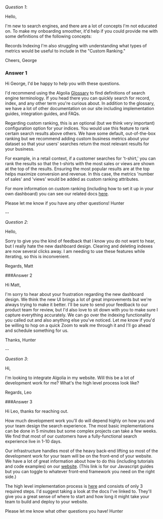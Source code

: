 *Question 1*: 

Hello,

I'm new to search engines, and there are a lot of concepts I'm not educated on. To make my onboarding smoother, it'd help if you could provide me with some definitions of the following concepts:

Records
Indexing
I'm also struggling with understanding what types of metrics would be useful to include in the "Custom Ranking."

Cheers, George

### Answer 1

Hi George, I'd be happy to help you with these questions. 

I'd recommend using the Algolia [Glossary](https://www.algolia.com/doc/glossary/) to find definitions of search engine terminology. If you head there you can quickly search for record, index, and any other term you're curious about. In addition to the glossary, we have a lot of other documentation on our site including implementation guides, integration guides, and FAQs.

Regarding custom ranking, this is an optional (but we think very important) configuration option for your indices. You would use this feature to rank certain search results above others. We have some default, out-of-the-box ranking but we recommend adding custom business metrics about your dataset so that your users' searches return the most relevant results for your business. 

For example, in a retail context, if a customer searches for 't-shirt,' you can rank the results so that the t-shirts with the most sales or views are shown at the top of the results. Ensuring the most popular results are at the top helps maximize conversion and revenue. In this case, the metrics 'number of sales' and 'views' would be added as custom ranking attributes. 

For more information on custom ranking (including how to set it up in your own dashboard) you can see our related docs [here](https://www.algolia.com/doc/guides/managing-results/must-do/custom-ranking/). 

Please let me know if you have any other questions!
Hunter


--

*Question 2*: 

Hello,

Sorry to give you the kind of feedback that I know you do not want to hear, but I really hate the new dashboard design. Clearing and deleting indexes are now several clicks away. I am needing to use these features while iterating, so this is inconvenient.

Regards, Matt

###Answer 2

Hi Matt,

I'm sorry to hear about your frustration regarding the new dashboard design. We think the new UI brings a lot of great improvements but we're always trying to make it better. I'll be sure to send your feedback to our product team for review, but I'd also love to sit down with you to make sure I capture everything accurately. We can go over the indexing functionality you called out and also anything else you've noticed. Let me know if you'd be willing to hop on a quick Zoom to walk me through it and I'll go ahead and schedule something for us. 

Thanks,
Hunter

--

*Question 3*: 

Hi,

I'm looking to integrate Algolia in my website. Will this be a lot of development work for me? What's the high level process look like?

Regards, Leo

###Answer 3

Hi Leo, thanks for reaching out. 

How much development work you'll do will depend highly on how you and your team design the search experience. The most basic implementations can be done in 5 minutes but some complex projects can take a few weeks. We find that most of our customers have a fully-functional search experience live in 1-10 days. 

Our infrastructure handles most of the heavy back-end lifting so most of the development work for your team will be on the front-end of your website. We have a lot of great information about how to do this (including tutorials and code examples) on our [website](https://www.algolia.com/doc/guides/building-search-ui/getting-started/js/). (This link is for our Javascript guides but you can toggle to whatever front-end framework you need on the right side.)

The high level implementation process is [here](https://www.algolia.com/doc/guides/getting-started/how-algolia-works/in-depth/implementation-process/#overview) and consists of only 3 required steps. I'd suggest taking a look at the docs I've linked to. They'll give you a great sense of where to start and how long it might take your team to build and deploy to your website. 

Please let me know what other questions you have!
Hunter


